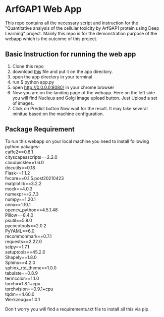 # ArfGAP1 Web App
This repo contains all the necessary script and instruction for the "Quantitative analysis of the cellular toxicity by ArfGAP1 protein using Deep Learning" project. Mainly this repo is for the demonstration purpose of the webapp which is the outcome of this project.
 
## Basic Instruction for running the web app

1. Clone this repo
2. download [this](https://drive.google.com/file/d/1V2Rpsw0KH0zwRPdaoFFcOjOy5-ildYTv/view?usp=sharing) file and put it on the app directory.  
3. open the app directory in your terminal
4. run $ python app.py
5. open http://0.0.0.0:8080/ in your chrome browser
6. Now you are on the landing page of the webapp. Here on the left side you will find Nucleus and Golgi image upload button. Just Upload a set of images.
7. Click on Predict button
Now wait for the result. It may take several minitue based on the machine configuration.

## Package Requirement
To run this webapp on your local machine you need to install following python pakages-  
caffe2==0.8.1  
cityscapesscripts==2.2.0  
cloudpickle==1.6.0  
docutils==0.18  
Flask==1.1.2  
fvcore==0.1.5.post20210423  
matplotlib==3.2.2  
mock==4.0.3  
numexpr==2.7.3  
numpy==1.20.1  
onnx==1.10.1  
opencv_python==4.5.1.48  
Pillow==8.4.0  
psutil==5.8.0  
pycocotools==2.0.2  
PyYAML==6.0  
recommonmark==0.7.1  
requests==2.22.0  
scipy==1.7.1  
setuptools==45.2.0  
Shapely==1.8.0  
Sphinx==4.2.0  
sphinx_rtd_theme==1.0.0  
tabulate==0.8.9  
termcolor==1.1.0  
torch==1.8.1+cpu  
torchvision==0.9.1+cpu  
tqdm==4.60.0  
Werkzeug==1.0.1  

Don't worry you will find a requirements.txt file to install all this via pip.
